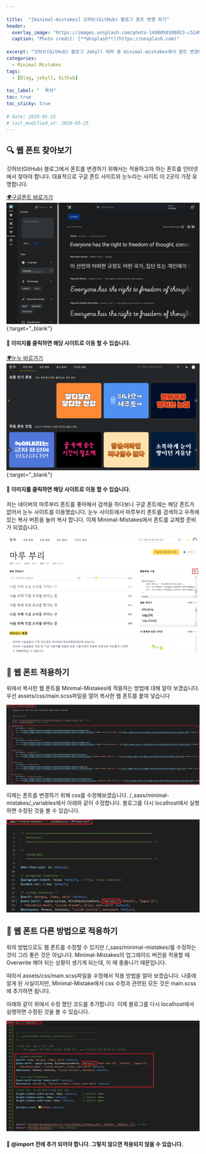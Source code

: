 ```yaml
---

title:  "[minimal-mistakes] 깃허브(GitHub) 블로그 폰트 변경 하기"
header:
  overlay_image: "https://images.unsplash.com/photo-1498050108023-c5249f4df085?ixlib=rb-1.2.1&ixid=MnwxMjA3fDB8MHxwaG90by1wYWdlfHx8fGVufDB8fHx8&auto=format&fit=crop&w=1744&q=80"
  caption: "Photo credit: [**Unsplash**](https://unsplash.com)"

excerpt: "깃허브(GitHub) 블로그 Jekyll 테마 중 minimal-mistakes에서 폰트 변경하는 방법에 대해 설명합니다."
categories:
  - Minimal-Mistakes
tags:
  - [Blog, jekyll, Github]

toc_label: "  목차"
toc: true
toc_sticky: true

# date: 2020-05-25
# last_modified_at: 2020-05-25
---
```



## 🔍 웹 폰트 찾아보기
깃허브(GitHub) 블로그에서 폰트를 변경하기 위해서는 적용하고자 하는 폰트를 인터넷에서 찾아야 합니다. 대표적으로 구글 폰트 사이트와 눈누라는 사이트 이 2곳이 가장 유명합니다. 

 <a href="https://fonts.google.com/" class="btn btn--primary" target="_blank">🌍구글폰트 바로가기</a>
[![구글 폰트 사이트](/images/2024-06-26-10-55-15.png)](https://fonts.google.com/){:target="_blank"}
<div class="notice--info" markdown="1">
  <h4>📢 이미지를 클릭하면 해당 사이트로 이동 할 수 있습니다.</h4>
</div>

 <a href="https://noonnu.cc/" class="btn btn--primary" target="_blank">🌍눈누 바로가기</a>
[![눈누 사이트](/images/2024-06-26-10-53-08.png)](https://noonnu.cc){:target="_blank"}
<div class="notice--info" markdown="1">
  <h4>📢 이미지를 클릭하면 해당 사이트로 이동 할 수 있습니다.</h4>
</div>



저는 네이버의 마루부리 폰트를 좋아해서 검색을 하다보니 구글 폰트에는 해당 폰트가 없어서 눈누 사이트를 이용했습니다. 눈누 사이트에서 마루부리 폰트를 검색하고 우측에 있는 복사 버튼을 눌러 복사 합니다. 이제 Minimal-Mistakes에서 폰트를 교체할 준비가 되었습니다.

![눈누 마리부리 폰트](/images/2024-06-26-11-20-31.png)




## 📝 웹 폰트 적용하기
위에서 복사한 웹 폰트를 Minimal-Mistakes에 적용하는 방법에 대해 알아 보겠습니다. 우선 assets/css/main.scss파일을 열어 복사한 웹 폰트를 붙여 넣습니다

![웹 폰트 복사](/images/2024-06-26-13-31-39.png)

이제는 폰트를 변경하기 위해 css를 수정해보겠습니다. /_sass/minimal-mistakes/_variables에서 아래와 같이 수정합니다. 블로그를 다시 localhost에서 실행하면 수정된 것을 볼 수 있습니다.

![css수정](/images/2024-06-26-16-50-25.png)


## 📝 웹 폰트 다른 방법으로 적용하기

위의 방법으로도 웹 폰트를 수정할 수 있지만 /_sass/minimal-mistakes/를 수정하는 것이 그리 좋은 것은 아닙니다. Minimal-Mistakes의 업그레이드 버전을 적용할 때 Overwrite 해야 되는 상황이 생기게 되는데, 이 때 충돌나기 때문입니다. 

따라서 assets/css/main.scss파일을 수정해서 적용 방법을 알아 보겠습니다. 나중에 알게 된 사실이지만, Minimal-Mistake에서 css 수정과 관련된 모든 것은 main.scss에 추가하면 됩니다. 

아래와 같이 위에서 수정 했던 코드를 추가합니다. 이제 블로그를 다시 localhost에서 실행하면 수정된 것을 볼 수 있습니다.

![다른css수정](/images/2024-06-26-16-55-18.png)


<div class="notice--danger" markdown="1">
  <h4>📢 @import 전에 추가 되어야 합니다. 그렇치 않으면 적용되지 않을 수 있습니다.</h4>
</div>
